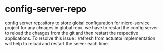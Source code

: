 # config-server-repo
config server repository to store global configuration for micro-service project 
for any chnages in global repo, we have to restart the config server to reload the changes from the git and then restart the respective applications.
To resolve this issue : /refresh from actuator implementation will help to reload and restart the server each time.
